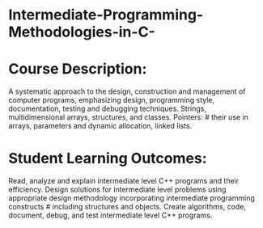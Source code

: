 # Intermediate-Programming-Methodologies-in-C-

# Course Description: 
A systematic approach to the design, construction and management of computer programs, emphasizing design, programming style, documentation, testing and debugging techniques. Strings, multidimensional arrays, structures, and classes. Pointers: # their use in arrays, parameters and dynamic allocation, linked lists.

# Student Learning Outcomes:
Read, analyze and explain intermediate level C++ programs and their efficiency.
Design solutions for intermediate level problems using appropriate design methodology incorporating intermediate programming constructs # including structures and objects.
Create algorithms, code, document, debug, and test intermediate level C++ programs.

